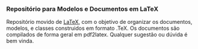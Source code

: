 ### Repositório para Modelos e Documentos em LaTeX
Repositório movido de [LaTeX](https://github.com/gustavovital/LaTeX), com o objetivo de organizar os documentos, modelos, e classes construidos em formato .TeX. Os documentos são compilados de forma geral em pdf2latex. Qualquer sugestão ou dúvida é bem vinda.
